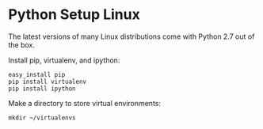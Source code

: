 Python Setup Linux
==================

The latest versions of many Linux distributions come with Python 2.7
out of the box.

Install pip, virtualenv, and ipython:

```shell
easy_install pip
pip install virtualenv
pip install ipython
```

Make a directory to store virtual environments:

```shell
mkdir ~/virtualenvs
```

